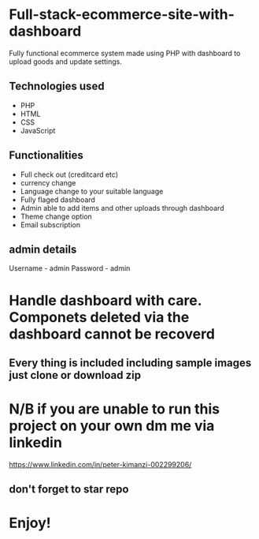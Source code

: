 
# Full-stack-ecommerce-site-with-dashboard

Fully functional ecommerce system made using PHP with dashboard to upload goods and update settings.

## Technologies used 
* PHP
* HTML
* CSS
* JavaScript

## Functionalities
* Full check out (creditcard etc)
* currency change 
* Language change to your suitable language
* Fully flaged dashboard
* Admin able to add items and other uploads through dashboard 
* Theme change option
* Email subscription

## admin details 

Username - admin
Password - admin

# Handle dashboard with care. Componets deleted via the dashboard cannot be recoverd


## Every thing is included including sample images just clone or download zip

# N/B if you are unable to run this project on your own dm me via linkedin 

https://www.linkedin.com/in/peter-kimanzi-002299206/




## don't forget to star repo 

# Enjoy!
